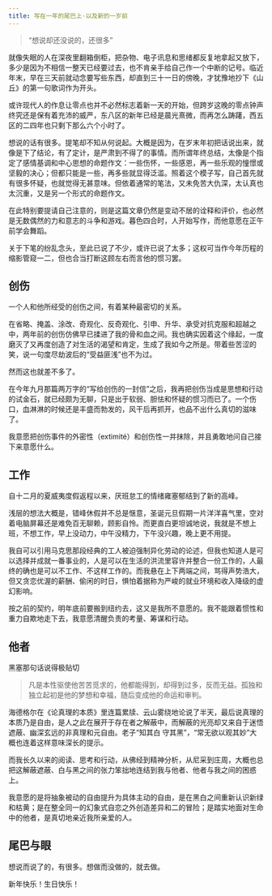 ```yaml
---
title: 写在一年的尾巴上·以及新的一岁前
---
```


> “想说却还没说的，还很多”<!--more-->

就像失眠的人在深夜里翻箱倒柜，把杂物、电子讯息和思绪都反复地拿起又放下，多少是因为不相信一整天已经要过去，也不肯亲手给自己作一个中断的记号。临近年末，早在三天前就动念要写些东西，却直到三十一日的傍晚，才犹豫地抄下《山丘》的第一句歌词作为开头。

或许现代人的作息让零点也并不必然标志着新一天的开始，但跨岁这晚的零点钟声终究还是保有着充沛的威严，东八区的新年已经是晨光熹微，而再怎么踌躇，西五区的二四年也只剩下那么六个小时了。

想说的话有很多。提笔却不知从何说起。大概是因为，在岁末年初把话说出来，就像是下了结论，有了定计，是严肃到不得了的事情。而所谓年终总结，太像是个指定了感情基调和中心思想的命题作文：一些伤怀，一些感恩，再一些乐观的憧憬或坚毅的决心；但都只能是一些，再多些就显得泛滥。照着这个模子写，自己首先就有很多怀疑，也就觉得无甚意味。但依着通常的笔法，又未免苦大仇深，太认真也太沉重，又是另一个形式的命题作文。

在此特别要提请自己注意的，则是这篇文章仍然是变动不居的诠释和评价，也必然是无数偶然的力和意志的斗争和游戏。暮色四合时，人开始写作，而他意愿在正午前学会舞蹈。

关于下笔的纷乱念头，至此已说了不少，或许已说了太多；这权可当作今年历程的缩影管窥一二，但也合当打断这顾左右而言他的惯习罢。

## 创伤

一个人和他所经受的创伤之间，有着某种最密切的关系。

在省略、掩盖、涂改、奇观化、反奇观化、引申、升华、承受对抗克服和超越之中，两年前的创伤仿佛早已揉进了我的骨和血之间。我也确实因着这个缘起，一度磨灭了又再度创造了对生活的渴望和肯定，生成了我如今之所是。带着些苦涩的笑，说一句度尽劫波后的“受益匪浅”也不为过。

然而这也就差不多了。

在今年九月那篇两万字的“写给创伤的一封信”之后，我再把创伤当成是思想和行动的试金石，就已经颇为无聊，只是出于软弱、胆怯和怀疑的惯习而已了。一个伤口，血淋淋的时候还是丰盛而勃发的，风干后再抓开，也品不出什么真切的滋味了。

我意愿把创伤事件的外密性（extimité）和创伤性一并抹除，并且勇敢地问自己接下来意愿什么。

## 工作

自十二月的夏威夷度假返程以来，厌班怠工的情绪雍塞郁结到了新的高峰。

浅层的想法大概是，错峰休假并不总是惬意，圣诞元旦假期一片洋洋喜气里，空对着电脑屏幕还是难免百无聊赖，顾影自怜。而更直白更坦诚地说，我就是不想上班，不想工作，早上没动力，中午没精力，下午没兴趣，晚上更不用提。

我自可以引用马克思那段经典的工人被迫强制异化劳动的论述，但我也知道人是可以选择并成就一番事业的，人是可以在生活的洪流里容许并整合一份工作的，人最终的确也是可以不工作、不这样工作的。而我悬在上下两端之间，骂得声势浩大，但又贪恋优渥的薪酬、偷闲的时日，惧怕着据称为严峻的就业环境和收入降级的虚幻影响。

按之前的契约，明年底前要搬到纽约去，这又是我所不意愿的。我不能跟着惯性和重力自欺地走下去，我意愿清醒负责的考量、筹谋和行动。

## 他者

黑塞那句话说得极贴切

> 凡是本性驱使他苦苦觅求的，他都能得到，却得到过多，反而无益。孤独和独立起初是他的梦想和幸福，随后变成他的命运和审判。

海德格尔在《论真理的本质》里连篇累牍、云山雾绕地论说了半天，最后说真理的本质乃是自由，是人之此在展开于存在者之解蔽中，而解蔽的光亮却又来自于迷悟遮蔽、幽深玄远的非真理和元自由。老子“知其白 守其黑”，“常无欲以观其妙”大概也连着这样意味深长的提示。

而我长久以来的阅读、思考和行动，从佛经到精神分析，从尼采到庄周，大概也总把这解蔽遮蔽、白与黑之间的张力笨拙地连结到我与他者、他者与我之间的困惑上。

我意愿的是将抽象被动的自由提升为具体主动的自由，是在黑白之间重新认识新绿和枯黄；是在整全同一的幻象式自恋之外创造差异和二的冒险；是踏实地面对生命中的他者，是真切地亲近我所亲爱的人。

## 尾巴与眼

想说而说了的，有很多。想做而没做的，就去做。

新年快乐！生日快乐！
